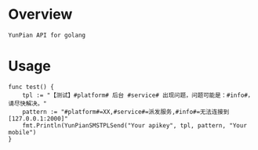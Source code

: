 # Overview
    YunPian API for golang

# Usage
    func test() {
	    tpl := "【测试】#platform# 后台 #service# 出现问题，问题可能是：#info#，请尽快解决。"
        pattern := "#platform#=XX,#service#=派发服务,#info#=无法连接到[127.0.0.1:2000]"
        fmt.Println(YunPianSMSTPLSend("Your apikey", tpl, pattern, "Your mobile")
    }

